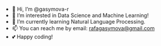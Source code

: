 - 👋 Hi, I’m @gasymova-r
- 👀 I’m interested in Data Science and Machine Learning!
- 🌱 I’m currently learning Natural Language Processing.
- 📫 You can reach me by email: rafagasymova@gmail.com
- 💕 Happy coding!

<!---
gasymova-r/gasymova-r is a ✨ special ✨ repository because its `README.md` (this file) appears on your GitHub profile.
You can click the Preview link to take a look at your changes.
--->
